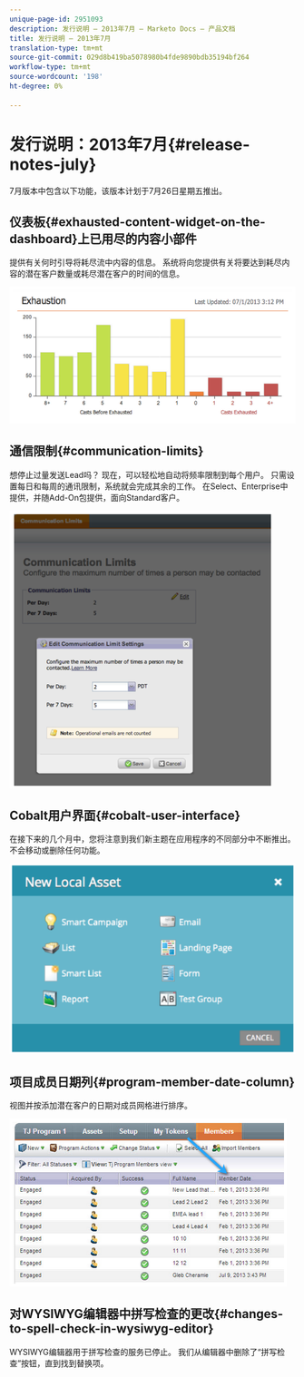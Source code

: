 ```yaml
---
unique-page-id: 2951093
description: 发行说明 — 2013年7月 — Marketo Docs — 产品文档
title: 发行说明 — 2013年7月
translation-type: tm+mt
source-git-commit: 029d8b419ba5078980b4fde9890bdb35194bf264
workflow-type: tm+mt
source-wordcount: '198'
ht-degree: 0%

---
```



# 发行说明：2013年7月{#release-notes-july}

7月版本中包含以下功能，该版本计划于7月26日星期五推出。

## 仪表板{#exhausted-content-widget-on-the-dashboard}上已用尽的内容小部件

提供有关何时引导将耗尽流中内容的信息。 系统将向您提供有关将要达到耗尽内容的潜在客户数量或耗尽潜在客户的时间的信息。

![](assets/image2014-9-22-16-3a30-3a50.png)

## 通信限制{#communication-limits}

想停止过量发送Lead吗？ 现在，可以轻松地自动将频率限制到每个用户。 只需设置每日和每周的通讯限制，系统就会完成其余的工作。 在Select、Enterprise中提供，并随Add-On包提供，面向Standard客户。

![](assets/image2014-9-22-16-3a31-3a13.png)

## Cobalt用户界面{#cobalt-user-interface}

在接下来的几个月中，您将注意到我们新主题在应用程序的不同部分中不断推出。 不会移动或删除任何功能。

![](assets/image2014-9-22-16-3a31-3a42.png)

## 项目成员日期列{#program-member-date-column}

视图并按添加潜在客户的日期对成员网格进行排序。

![](assets/image2014-9-22-16-3a32-3a1.png)

## 对WYSIWYG编辑器中拼写检查的更改{#changes-to-spell-check-in-wysiwyg-editor}

WYSIWYG编辑器用于拼写检查的服务已停止。 我们从编辑器中删除了“拼写检查”按钮，直到找到替换项。
